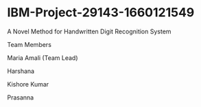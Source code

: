 # IBM-Project-29143-1660121549
A Novel Method for Handwritten Digit Recognition System

Team Members

Maria Amali (Team Lead)

Harshana

Kishore Kumar

Prasanna

